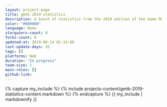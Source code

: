 ```yaml
---
layout: project-page
title: gmtk-2019-statistics
description: A bunch of statistics from the 2019 edition of the Game Maker ToolKit Game Jam
color: "#000000"
language: None
stargazers-count: 0
forks-count: 0
updated-at: 2019-08-14 01:14:49
last-update-days: 32
tags: []
platforms: Web
duration: "In progress"
team-size: 1
main-roles: []
github-link:
---
```

<!---
Gregoire Boiron <gregoire.boiron@gmail.com>
Copyright (c) 2018-2019 Gregoire Boiron  All Rights Reserved.
--->

{% capture my_include %}
{% include projects-content/gmtk-2019-statistics-content.markdown %}
{% endcapture %}
{{ my_include | markdownify }}
